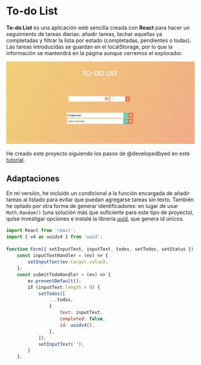 # To-do List

**To-do List** es una aplicación web sencilla creada con **React** para hacer un seguimiento de tareas diarias: añadir tareas, tachar aquellas ya completadas y filtrar la lista por estado (completadas, pendientes o todas). Las tareas introducidas se guardan en el localStorage, por lo que la información se mantendrá en la página aunque cerremos el explorador.

![Captura de pantalla](https://github.com/mariaozamiz/to-do-App/blob/master/src/images/captura_pantalla_todo_list.png)

He creado este proyecto siguiendo los pasos de @developedbyed en este [tutorial](https://www.youtube.com/watch?v=pCA4qpQDZD8&list=PLDyQo7g0_nsVHmyZZpVJyFn5ojlboVEhE&index=10).

## Adaptaciones

En mi versión, he incluido un condicional a la función encargada de añadir tareas al listado para evitar que puedan agregarse tareas sin texto. También he optado por otra forma de generar identificadores: en lugar de usar ```Math.Random()``` (una solución más que suficiente para este tipo de proyecto), quise investigar opciones e instalé la librería [uuid](https://github.com/uuidjs/uuid), que genera id únicos.

```javascript
import React from 'react';
import { v4 as uuidv4 } from 'uuid';

function Form({ setInputText, inputText, todos, setTodos, setStatus }) {
    const inputTextHandler = (ev) => {
        setInputText(ev.target.value);
    };
    const submitTodoHandler = (ev) => {
        ev.preventDefault();
        if (inputText.length > 0) {
            setTodos([
                ...todos,
                {
                    text: inputText,
                    completed: false,
                    id: uuidv4(),
                },
            ]);
            setInputText('');
        }
    };
```
